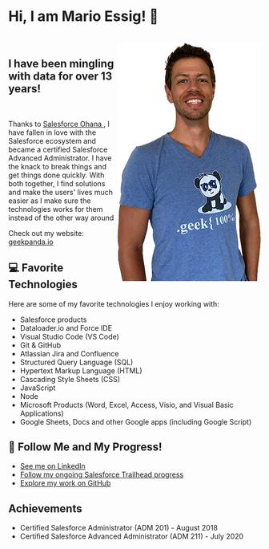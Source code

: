 <!-- **vsxrmv/vsxrmv** is a ✨ _special_ ✨ repository because its `README.md` (this file) appears on your GitHub profile. -->

# Hi, I am Mario Essig! :panda_face:

<br>

<img align="right" height="475" src="https://github.com/marioessig/marioessig/blob/master/SmilingMario475pxHeight.png" alt="Mario posing and smiling">

## I have been mingling with data for over 13 years!

<br>

Thanks to <a href="https://www.salesforce.com/video/288760/#:~:text=Salesforce%20Ohana%20is%20a%20support,another%2C%20and%20have%20fun%20together!">Salesforce Ohana </a>, I have fallen in love with the Salesforce ecosystem and became a certified Salesforce Advanced Administrator. I have the knack to break things and get things done quickly. With both together, I find solutions and make the users' lives much easier as I make sure the technologies works for them instead of the other way around

Check out my website: <a href="https://geekpanda.io">geekpanda.io</a>

## :computer:  Favorite Technologies
Here are some of my favorite technologies I enjoy working with:
* Salesforce products
* Dataloader.io and Force IDE
* Visual Studio Code (VS Code)
* Git & GitHub
* Atlassian Jira and Confluence
* Structured Query Language (SQL)
* Hypertext Markup Language (HTML)
* Cascading Style Sheets (CSS)
* JavaScript
* Node
* Microsoft Products (Word, Excel, Access, Visio, and Visual Basic Applications) 
* Google Sheets, Docs and other Google apps (including Google Script)

## :eyes:  Follow Me and My Progress!
* [See me on LinkedIn](https://www.linkedin.com/in/marioessig/)
* [Follow my ongoing Salesforce Trailhead progress](https://trailblazer.me/id/geekpanda)
* [Explore my work on GitHub](https://github.com/vsxrmv)

## Achievements
* Certified Salesforce Administrator (ADM 201) - August 2018
* Certified Salesforce Advanced Administrator (ADM 211) - July 2020
